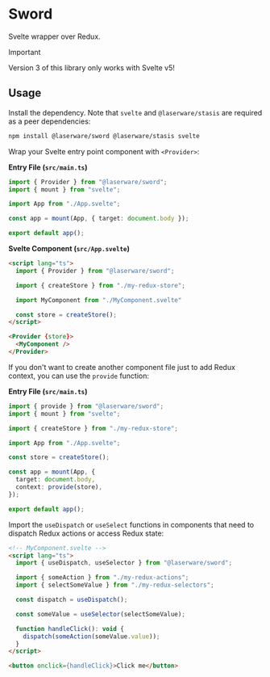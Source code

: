 # Sword

Svelte wrapper over Redux.

> [!IMPORTANT]
> Version 3 of this library only works with Svelte v5!

## Usage

Install the dependency. Note that `svelte` and `@laserware/stasis` are required as a peer dependencies:

```bash
npm install @laserware/sword @laserware/stasis svelte
```

Wrap your Svelte entry point component with `<Provider>`:

**Entry File (`src/main.ts`)**

```ts
import { Provider } from "@laserware/sword";
import { mount } from "svelte";

import App from "./App.svelte";

const app = mount(App, { target: document.body });

export default app();
```

**Svelte Component (`src/App.svelte`)**

```html
<script lang="ts">
  import { Provider } from "@laserware/sword";

  import { createStore } from "./my-redux-store";

  import MyComponent from "./MyComponent.svelte"

  const store = createStore();
</script>

<Provider {store}>
  <MyComponent />
</Provider>
```

If you don't want to create another component file just to add Redux context, you can use the `provide` function:

**Entry File (`src/main.ts`)**

```ts
import { provide } from "@laserware/sword";
import { mount } from "svelte";

import { createStore } from "./my-redux-store";

import App from "./App.svelte";

const store = createStore();

const app = mount(App, { 
  target: document.body,
  context: provide(store),
});

export default app();
```

Import the `useDispatch` or `useSelect` functions in components that need to dispatch Redux actions or access Redux state:

```html
<!-- MyComponent.svelte -->
<script lang="ts">
  import { useDispatch, useSelector } from "@laserware/sword";

  import { someAction } from "./my-redux-actions";
  import { selectSomeValue } from "./my-redux-selectors";

  const dispatch = useDispatch();

  const someValue = useSelector(selectSomeValue);

  function handleClick(): void {
    dispatch(someAction(someValue.value));
  }
</script>

<button onclick={handleClick}>Click me</button>
```
